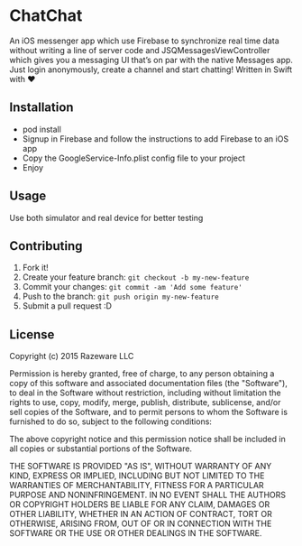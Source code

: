 # ChatChat

An iOS messenger app which use Firebase to synchronize real time data without writing a line of server code and JSQMessagesViewController which gives you a messaging UI that’s on par with the native Messages app. Just login anonymously, create a channel and start chatting! Written in Swift with ❤

## Installation

- pod install
- Signup in Firebase and follow the instructions to add Firebase to an iOS app
- Copy the GoogleService-Info.plist config file to your project
- Enjoy

## Usage

  Use both simulator and real device for better testing

## Contributing

1. Fork it!
2. Create your feature branch: `git checkout -b my-new-feature`
3. Commit your changes: `git commit -am 'Add some feature'`
4. Push to the branch: `git push origin my-new-feature`
5. Submit a pull request :D

## License

  Copyright (c) 2015 Razeware LLC

  Permission is hereby granted, free of charge, to any person obtaining a copy
  of this software and associated documentation files (the "Software"), to deal
  in the Software without restriction, including without limitation the rights
  to use, copy, modify, merge, publish, distribute, sublicense, and/or sell
  copies of the Software, and to permit persons to whom the Software is
  furnished to do so, subject to the following conditions:

  The above copyright notice and this permission notice shall be included in
  all copies or substantial portions of the Software.

  THE SOFTWARE IS PROVIDED "AS IS", WITHOUT WARRANTY OF ANY KIND, EXPRESS OR
  IMPLIED, INCLUDING BUT NOT LIMITED TO THE WARRANTIES OF MERCHANTABILITY,
  FITNESS FOR A PARTICULAR PURPOSE AND NONINFRINGEMENT. IN NO EVENT SHALL THE
  AUTHORS OR COPYRIGHT HOLDERS BE LIABLE FOR ANY CLAIM, DAMAGES OR OTHER
  LIABILITY, WHETHER IN AN ACTION OF CONTRACT, TORT OR OTHERWISE, ARISING FROM,
  OUT OF OR IN CONNECTION WITH THE SOFTWARE OR THE USE OR OTHER DEALINGS IN
  THE SOFTWARE.
